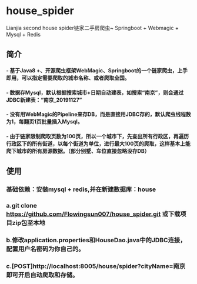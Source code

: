 # house_spider
Lianjia second house spider链家二手房爬虫~ Springboot + Webmagic + Mysql + Redis
## 简介
#### - 基于Java8 +、开源爬虫框架WebMagic、Springboot的一个链家爬虫，上手即用，可以指定需要爬取的城市名称、或者爬取全国。
#### - 数据存Mysql，默认根据搜索城市+日期自动建表，如搜索“南京”，则会通过JDBC新建表：“南京_20191127”
#### - 没有用WebMagic的Pipeline来存DB，而是直接用JDBC存的，默认爬虫线程数为1，每翻页1页批量插入Mysql。
#### - 由于链家限制爬取页数为100页，所以一个城市下，先查出所有行政区，再遍历行政区下的所有街道，以每个街道为单位，进行最大100页的爬取，这样基本上能爬下城市的所有房源数据。（部分别墅、车位直接忽略没存DB）

## 使用
### 基础依赖：安装mysql + redis,并在新建数据库：house
### a.git clone https://github.com/Flowingsun007/house_spider.git  或下载项目zip包至本地
### b.修改application.properties和HouseDao.java中的JDBC连接，配置用户名密码为你自己的。
### c.[POST]http://localhost:8005/house/spider?cityName=南京 即可开启自动爬取和存储。
